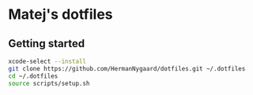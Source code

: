 # Matej's dotfiles

## Getting started

```sh
xcode-select --install
git clone https://github.com/HermanNygaard/dotfiles.git ~/.dotfiles
cd ~/.dotfiles
source scripts/setup.sh
```